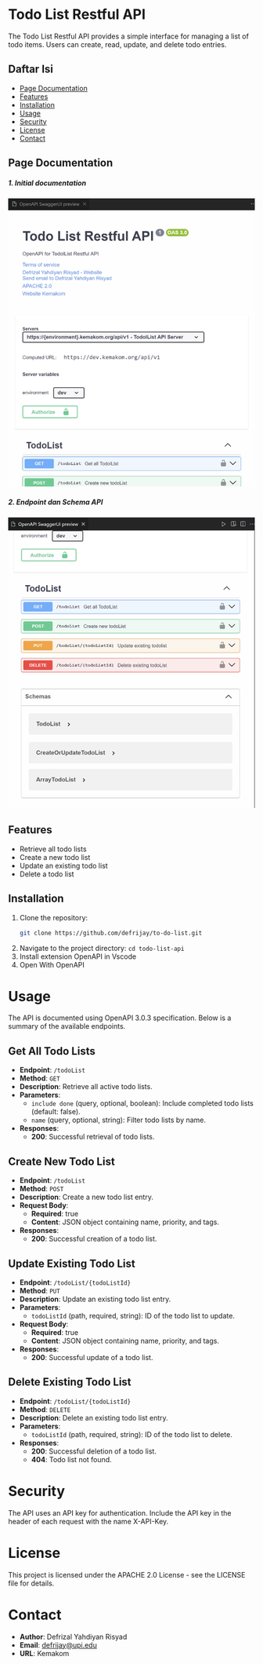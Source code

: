 # Todo List Restful API
The Todo List Restful API provides a simple interface for managing a list of todo items. Users can create, read, update, and delete todo entries.

## Daftar Isi
- [Page Documentation](#page-documentation)
- [Features](#features)
- [Installation](#installation)
- [Usage](#usage)
- [Security](#security)
- [License](#license)
- [Contact](#contact)

## Page Documentation
##### 1. Initial documentation
![Page Documentation](Documentation.png)

##### 2. Endpoint dan Schema API
![Page Documentation](Documentation2.png)

## Features
- Retrieve all todo lists
- Create a new todo list
- Update an existing todo list
- Delete a todo list

## Installation
1. Clone the repository:
   ```bash
   git clone https://github.com/defrijay/to-do-list.git
2. Navigate to the project directory:
   `cd todo-list-api`
3. Install extension OpenAPI in Vscode
4. Open With OpenAPI
   
# Usage
The API is documented using OpenAPI 3.0.3 specification. Below is a summary of the available endpoints.

## Get All Todo Lists
- **Endpoint**: `/todoList`
- **Method**: `GET`
- **Description**: Retrieve all active todo lists.
- **Parameters**:
  - `include done` (query, optional, boolean): Include completed todo lists (default: false).
  - `name` (query, optional, string): Filter todo lists by name.
- **Responses**:
  - **200**: Successful retrieval of todo lists.

## Create New Todo List
- **Endpoint**: `/todoList`
- **Method**: `POST`
- **Description**: Create a new todo list entry.
- **Request Body**:
  - **Required**: true
  - **Content**: JSON object containing name, priority, and tags.
- **Responses**:
  - **200**: Successful creation of a todo list.

## Update Existing Todo List
- **Endpoint**: `/todoList/{todoListId}`
- **Method**: `PUT`
- **Description**: Update an existing todo list entry.
- **Parameters**:
  - `todoListId` (path, required, string): ID of the todo list to update.
- **Request Body**:
  - **Required**: true
  - **Content**: JSON object containing name, priority, and tags.
- **Responses**:
  - **200**: Successful update of a todo list.

## Delete Existing Todo List
- **Endpoint**: `/todoList/{todoListId}`
- **Method**: `DELETE`
- **Description**: Delete an existing todo list entry.
- **Parameters**:
  - `todoListId` (path, required, string): ID of the todo list to delete.
- **Responses**:
  - **200**: Successful deletion of a todo list.
  - **404**: Todo list not found.

# Security
The API uses an API key for authentication. Include the API key in the header of each request with the name X-API-Key.

# License
This project is licensed under the APACHE 2.0 License - see the LICENSE file for details.

# Contact
- **Author**: Defrizal Yahdiyan Risyad
- **Email**: defrijay@upi.edu
- **URL**: Kemakom


